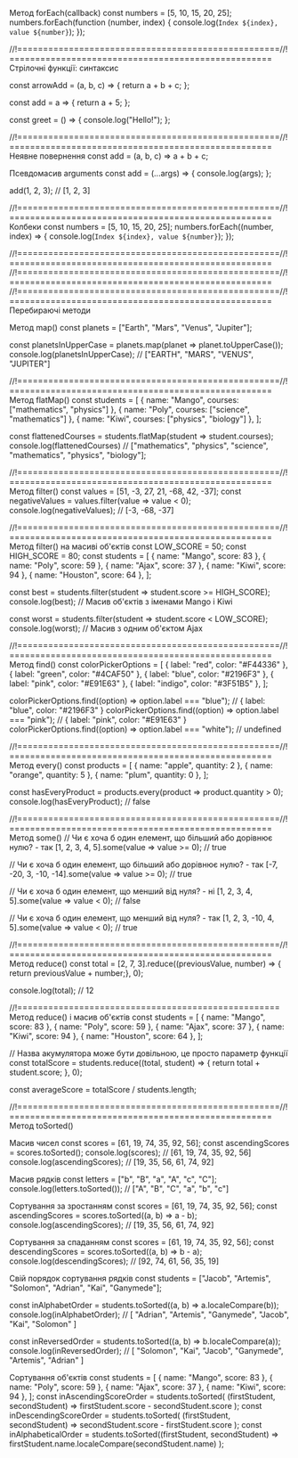Метод forEach(callback)
const numbers = [5, 10, 15, 20, 25];
numbers.forEach(function (number, index) {
console.log(`Index ${index}, value ${number}`);
});

//!===================================================//!===================================================
Стрілочні функції: синтаксис

const arrowAdd = (a, b, c) => {
return a + b + c;
};

const add = a => {
return a + 5;
};

const greet = () => {
console.log("Hello!");
};

//!===================================================//!===================================================
Неявне повернення
const add = (a, b, c) => a + b + c;

Псевдомасив arguments
const add = (...args) => {
console.log(args);
};

add(1, 2, 3); // [1, 2, 3]

//!===================================================//!===================================================
Колбеки
const numbers = [5, 10, 15, 20, 25];
numbers.forEach((number, index) => {
console.log(`Index ${index}, value ${number}`);
});

//!===================================================//!===================================================
//!===================================================//!===================================================
//!===================================================//!===================================================
Перебираючі методи

Метод map()
const planets = ["Earth", "Mars", "Venus", "Jupiter"];

const planetsInUpperCase = planets.map(planet => planet.toUpperCase());
console.log(planetsInUpperCase); // ["EARTH", "MARS", "VENUS", "JUPITER"]

//!===================================================//!===================================================
Метод flatMap()
const students = [
{ name: "Mango", courses: ["mathematics", "physics"] },
{ name: "Poly", courses: ["science", "mathematics"] },
{ name: "Kiwi", courses: ["physics", "biology"] },
];

const flattenedCourses = students.flatMap(student => student.courses);
console.log(flattenedCourses) // ["mathematics", "physics", "science", "mathematics", "physics", "biology"];

//!===================================================//!===================================================
Метод filter()
const values = [51, -3, 27, 21, -68, 42, -37];
const negativeValues = values.filter(value => value < 0);
console.log(negativeValues); // [-3, -68, -37]

//!===================================================//!===================================================
Метод filter() на масиві об'єктів
const LOW_SCORE = 50;
const HIGH_SCORE = 80;
const students = [
{ name: "Mango", score: 83 },
{ name: "Poly", score: 59 },
{ name: "Ajax", score: 37 },
{ name: "Kiwi", score: 94 },
{ name: "Houston", score: 64 },
];

const best = students.filter(student => student.score >= HIGH_SCORE);
console.log(best); // Масив об'єктів з іменами Mango і Kiwi

const worst = students.filter(student => student.score < LOW_SCORE);
console.log(worst); // Масив з одним об'єктом Ajax

//!===================================================//!===================================================
Метод find()
const colorPickerOptions = [
{ label: "red", color: "#F44336" },
{ label: "green", color: "#4CAF50" },
{ label: "blue", color: "#2196F3" },
{ label: "pink", color: "#E91E63" },
{ label: "indigo", color: "#3F51B5" },
];

colorPickerOptions.find((option) => option.label === "blue"); // { label: "blue", color: "#2196F3" }
colorPickerOptions.find((option) => option.label === "pink"); // { label: "pink", color: "#E91E63" }
colorPickerOptions.find((option) => option.label === "white"); // undefined

//!===================================================//!===================================================
Метод every()
const products = [
{ name: "apple", quantity: 2 },
{ name: "orange", quantity: 5 },
{ name: "plum", quantity: 0 },
];

const hasEveryProduct = products.every(product => product.quantity > 0);
console.log(hasEveryProduct); // false

//!===================================================//!===================================================
Метод some()
// Чи є хоча б один елемент, що більший або дорівнює нулю? - так
[1, 2, 3, 4, 5].some(value => value >= 0); // true

// Чи є хоча б один елемент, що більший або дорівнює нулю? - так
[-7, -20, 3, -10, -14].some(value => value >= 0); // true

// Чи є хоча б один елемент, що менший від нуля? - ні
[1, 2, 3, 4, 5].some(value => value < 0); // false

// Чи є хоча б один елемент, що менший від нуля? - так
[1, 2, 3, -10, 4, 5].some(value => value < 0); // true

//!===================================================//!===================================================
Метод reduce()
const total = [2, 7, 3].reduce((previousValue, number) => {
return previousValue + number;}, 0);

console.log(total); // 12

//!===================================================
Метод reduce() і масив об'єктів
const students = [
{ name: "Mango", score: 83 },
{ name: "Poly", score: 59 },
{ name: "Ajax", score: 37 },
{ name: "Kiwi", score: 94 },
{ name: "Houston", score: 64 },
];

// Назва акумулятора може бути довільною, це просто параметр функції
const totalScore = students.reduce((total, student) => {
return total + student.score;
}, 0);

const averageScore = totalScore / students.length;

//!===================================================//!===================================================
Метод toSorted()

Масив чисел
const scores = [61, 19, 74, 35, 92, 56];
const ascendingScores = scores.toSorted();
console.log(scores); // [61, 19, 74, 35, 92, 56]
console.log(ascendingScores); // [19, 35, 56, 61, 74, 92]

Масив рядків
const letters = ["b", "B", "a", "A", "c", "C"];
console.log(letters.toSorted()); // ["A", "B", "C", "a", "b", "c"]

Сортування за зростанням
const scores = [61, 19, 74, 35, 92, 56];
const ascendingScores = scores.toSorted((a, b) => a - b);
console.log(ascendingScores); // [19, 35, 56, 61, 74, 92]

Сортування за спаданням
const scores = [61, 19, 74, 35, 92, 56];
const descendingScores = scores.toSorted((a, b) => b - a);
console.log(descendingScores); // [92, 74, 61, 56, 35, 19]

Свій порядок сортування рядків
const students = ["Jacob", "Artemis", "Solomon", "Adrian", "Kai", "Ganymede"];

const inAlphabetOrder = students.toSorted((a, b) => a.localeCompare(b));
console.log(inAlphabetOrder); // [ "Adrian", "Artemis", "Ganymede", "Jacob", "Kai", "Solomon" ]

const inReversedOrder = students.toSorted((a, b) => b.localeCompare(a));
console.log(inReversedOrder); // [ "Solomon", "Kai", "Jacob", "Ganymede", "Artemis", "Adrian" ]

Сортування об'єктів
const students = [
{ name: "Mango", score: 83 },
{ name: "Poly", score: 59 },
{ name: "Ajax", score: 37 },
{ name: "Kiwi", score: 94 },
];
const inAscendingScoreOrder = students.toSorted(
(firstStudent, secondStudent) => firstStudent.score - secondStudent.score
);
const inDescendingScoreOrder = students.toSorted(
(firstStudent, secondStudent) => secondStudent.score - firstStudent.score
);
const inAlphabeticalOrder = students.toSorted((firstStudent, secondStudent) =>
firstStudent.name.localeCompare(secondStudent.name)
);
